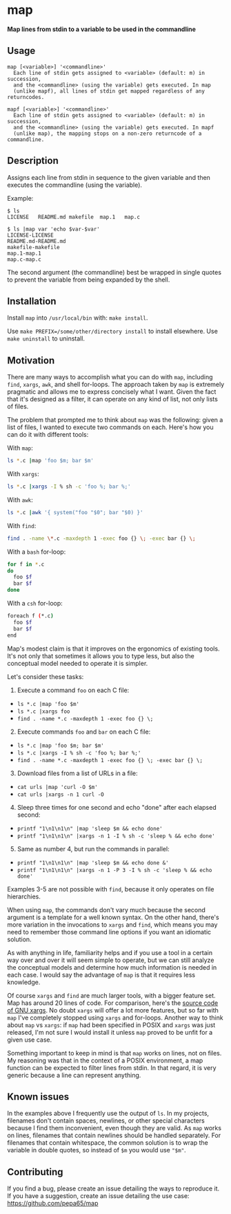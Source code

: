# map
**Map lines from stdin to a variable to be used in the commandline**

## Usage
```
map [<variable>] '<commandline>'
  Each line of stdin gets assigned to <variable> (default: m) in succession,
  and the <commandline> (using the variable) gets executed. In map
  (unlike mapf), all lines of stdin get mapped regardless of any returncodes.

mapf [<variable>] '<commandline>'
  Each line of stdin gets assigned to <variable> (default: m) in succession,
  and the <commandline> (using the variable) gets executed. In mapf
  (unlike map), the mapping stops on a non-zero returncode of a commandline.
```

## Description
Assigns each line from stdin in sequence to the given variable and then
executes the commandline (using the variable).

Example:
```console
$ ls
LICENSE   README.md makefile  map.1   map.c
```

```console
$ ls |map var 'echo $var-$var'
LICENSE-LICENSE
README.md-README.md
makefile-makefile
map.1-map.1
map.c-map.c
```

The second argument (the commandline) best be wrapped in single quotes to
prevent the variable from being expanded by the shell.

## Installation
Install `map` into `/usr/local/bin` with: `make install`.

Use `make PREFIX=/some/other/directory install` to install elsewhere.
Use `make uninstall` to uninstall.

## Motivation
There are many ways to accomplish what you can do with `map`,
including `find`, `xargs`, `awk`, and shell for-loops. The approach
taken by `map` is extremely pragmatic and allows me to express
concisely what I want. Given the fact that it's designed as a filter,
it can operate on any kind of list, not only lists of files.

The problem that prompted me to think about `map` was the following:
given a list of files, I wanted to execute two commands on each.
Here's how you can do it with different tools:

With `map`:
```sh
ls *.c |map 'foo $m; bar $m'
```

With `xargs`:
```sh
ls *.c |xargs -I % sh -c 'foo %; bar %;'
```

With `awk`:
```sh
ls *.c |awk '{ system("foo "$0"; bar "$0) }'
```

With `find`:
```sh
find . -name \*.c -maxdepth 1 -exec foo {} \; -exec bar {} \;
```

With a `bash` for-loop:
```bash
for f in *.c
do
  foo $f
  bar $f
done
```

With a `csh` for-loop:
```sh
foreach f (*.c)
  foo $f
  bar $f
end
```

Map's modest claim is that it improves on the ergonomics of existing
tools. It's not only that sometimes it allows you to type less, but
also the conceptual model needed to operate it is simpler.

Let's consider these tasks:

1. Execute a command `foo` on each C file:
  - `ls *.c |map 'foo $m'`
  - `ls *.c |xargs foo`
  - `find . -name *.c -maxdepth 1 -exec foo {} \;`
2. Execute commands `foo` and `bar` on each C file:
  - `ls *.c |map 'foo $m; bar $m'`
  - `ls *.c |xargs -I % sh -c 'foo %; bar %;'`
  - `find . -name *.c -maxdepth 1 -exec foo {} \; -exec bar {} \;`
3. Download files from a list of URLs in a file:
  -  `cat urls |map 'curl -O $m'`
  - `cat urls |xargs -n 1 curl -O`
4. Sleep three times for one second and echo "done" after each elapsed second:
  - `printf "1\n1\n1\n" |map 'sleep $m && echo done'`
  - `printf "1\n1\n1\n" |xargs -n 1 -I % sh -c 'sleep % && echo done'`
5. Same as number 4, but run the commands in parallel:
  - `printf "1\n1\n1\n" |map 'sleep $m && echo done &'`
  - `printf "1\n1\n1\n" |xargs -n 1 -P 3 -I % sh -c 'sleep % && echo done'`

Examples 3-5 are not possible with `find`, because it only operates on file
hierarchies.

When using `map`, the commands don't vary much because the second
argument is a template for a well known syntax. On the other hand,
there's more variation in the invocations to `xargs` and `find`,
which means you may need to remember those command line options if
you want an idiomatic solution.

As with anything in life, familiarity helps and if you use a tool
in a certain way over and over it will seem simple to operate, but
we can still analyze the conceptual models and determine how much
information is needed in each case. I would say the advantage of
`map` is that it requires less knowledge.

Of course `xargs` and `find` are much larger tools, with a bigger
feature set. Map has around 20 lines of code. For comparison, here's
the [source code of GNU xargs][xargs]. No doubt `xargs` will offer
a lot more features, but so far with `map` I've completely stopped
using `xargs` and for-loops. Another way to think about `map` vs
`xargs`: if `map` had been specified in POSIX and `xargs` was just
released, I'm not sure I would install it unless `map` proved to
be unfit for a given use case.

[xargs]: https://fossies.org/dox/findutils-4.7.0/xargs_8c_source.html

Something important to keep in mind is that `map` works on lines,
not on files. My reasoning was that in the context of a POSIX
environment, a map function can be expected to filter lines from
stdin. In that regard, it is very generic because a line can represent
anything.

## Known issues
In the examples above I frequently use the output of `ls`. In my
projects, filenames don't contain spaces, newlines, or other special
characters because I find them inconvenient, even though they are
valid. As `map` works on lines, filenames that contain newlines
should be handled separately. For filenames that contain whitespace,
the common solution is to wrap the variable in double quotes, so
instead of `$m` you would use `"$m"`.

## Contributing
If you find a bug, please create an issue detailing the ways to
reproduce it. If you have a suggestion, create an issue detailing
the use case: https://github.com/pepa65/map
